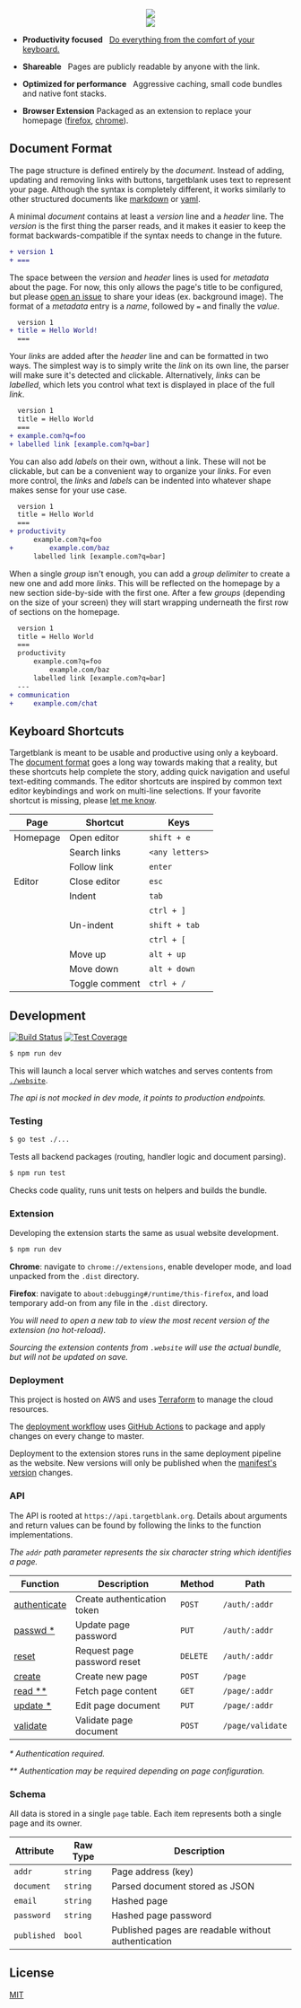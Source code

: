 <!--

TODO
- link preview content
- undo/redo with editor commands

-->

<p align="center">
    <a href="https://targetblank.org">
        <img src="https://svgsaur.us/?t=targetblank&o=b&s=26&c=332832&w=152&y=55" />
        <br>
        <img src="https://svgsaur.us/?t=organize_your_links&s=16&c=766873&w=152&y=12" />
    </a>
</p>

<!-- TODO example pages -->

- **Productivity focused** &nbsp; [Do everything from the comfort of your keyboard.](#keyboard-shortcuts)

- **Shareable** &nbsp; Pages are publicly readable by anyone with the link.

- **Optimized for performance** &nbsp; Aggressive caching, small code bundles and native font stacks.

- **Browser Extension** Packaged as an extension to replace your homepage ([firefox](https://addons.mozilla.org/en-US/firefox/addon/targetblank/), [chrome](https://chrome.google.com/webstore/detail/targetblank/oghkdhbenjnikkhobfmcfobjofapamgd)).

## Document Format

The page structure is defined entirely by the _document_. Instead of adding, updating and removing links with buttons, targetblank uses text to represent your page. Although the syntax is completely different, it works similarly to other structured documents like [markdown](https://en.wikipedia.org/wiki/Markdown) or [yaml](https://en.wikipedia.org/wiki/YAML).

A minimal _document_ contains at least a _version_ line and a _header_ line. The _version_ is the first thing the parser reads, and it makes it easier to keep the format backwards-compatible if the syntax needs to change in the future.

```diff
+ version 1
+ ===
```

The space between the _version_ and _header_ lines is used for _metadata_ about the page. For now, this only allows the page's title to be configured, but please [open an issue](https://github.com/g-harel/targetblank/issues/new) to share your ideas (ex. background image). The format of a _metadata_ entry is a _name_, followed by `=` and finally the _value_.

```diff
  version 1
+ title = Hello World!
  ===
```

Your _links_ are added after the _header_ line and can be formatted in two ways. The simplest way is to simply write the _link_ on its own line, the parser will make sure it's detected and clickable. Alternatively, _links_ can be _labelled_, which lets you control what text is displayed in place of the full _link_.

```diff
  version 1
  title = Hello World
  ===
+ example.com?q=foo
+ labelled link [example.com?q=bar]
```

You can also add _labels_ on their own, without a link. These will not be clickable, but can be a convenient way to organize your _links_. For even more control, the _links_ and _labels_ can be indented into whatever shape makes sense for your use case.

```diff
  version 1
  title = Hello World
  ===
+ productivity
      example.com?q=foo
+         example.com/baz
      labelled link [example.com?q=bar]
```

When a single _group_ isn't enough, you can add a _group delimiter_ to create a new one and add more _links_. This will be reflected on the homepage by a new section side-by-side with the first one. After a few _groups_ (depending on the size of your screen) they will start wrapping underneath the first row of sections on the homepage.

```diff
  version 1
  title = Hello World
  ===
  productivity
      example.com?q=foo
          example.com/baz
      labelled link [example.com?q=bar]
  ---
+ communication
+     example.com/chat
```

## Keyboard Shortcuts

Targetblank is meant to be usable and productive using only a keyboard. The [document format](#document-format) goes a long way towards making that a reality, but these shortcuts help complete the story, adding quick navigation and useful text-editing commands. The editor shortcuts are inspired by common text editor keybindings and work on multi-line selections. If your favorite shortcut is missing, please [let me know](https://github.com/g-harel/targetblank/issues/new).

Page     | Shortcut       | Keys
-------- | -------------- | ---------------
Homepage | Open editor    | `shift + e`
&nbsp;   | Search links   | `<any letters>`
&nbsp;   | Follow link    | `enter`
Editor   | Close editor   | `esc`
&nbsp;   | Indent         | `tab`
&nbsp;   | &nbsp;         | `ctrl + ]`
&nbsp;   | Un-indent      | `shift + tab`
&nbsp;   | &nbsp;         | `ctrl + [`
&nbsp;   | Move up        | `alt + up`
&nbsp;   | Move down      | `alt + down`
&nbsp;   | Toggle comment | `ctrl + /`

## Development

[![Build Status](https://travis-ci.org/g-harel/targetblank.svg?branch=master)](https://travis-ci.org/g-harel/targetblank)
[![Test Coverage](https://img.shields.io/codecov/c/github/g-harel/targetblank.svg)](https://codecov.io/gh/g-harel/targetblank)

```bash
$ npm run dev
```

This will launch a local server which watches and serves contents from [`./website`](./website).

_The api is not mocked in dev mode, it points to production endpoints._

### Testing

```bash
$ go test ./...
```

Tests all backend packages (routing, handler logic and document parsing).

```bash
$ npm run test
```

Checks code quality, runs unit tests on helpers and builds the bundle.

### Extension

Developing the extension starts the same as usual website development.

```bash
$ npm run dev
```

**Chrome**: navigate to `chrome://extensions`, enable developer mode, and load unpacked from the `.dist` directory.

**Firefox**: navigate to `about:debugging#/runtime/this-firefox`, and load temporary add-on from any file in the `.dist` directory.

_You will need to open a new tab to view the most recent version of the extension (no hot-reload)._

_Sourcing the extension contents from `.website` will use the actual bundle, but will not be updated on save._

### Deployment

This project is hosted on AWS and uses [Terraform](https://www.terraform.io/) to manage the cloud resources.

The [deployment workflow](./.github/main.workflow) uses [GitHub Actions](https://developer.github.com/actions/) to package and apply changes on every change to master.

Deployment to the extension stores runs in the same deployment pipeline as the website. New versions will only be published when the [manifest's version](./extension/manifest.json) changes.

### API

The API is rooted at `https://api.targetblank.org`. Details about arguments and return values can be found by following the links to the function implementations.

_The `addr` path parameter represents the six character string which identifies a page._

Function                                         | Description                 | Method   | Path
------------------------------------------------ | --------------------------- | -------- | ----------------
[authenticate](./functions/authenticate/main.go) | Create authentication token | `POST`   | `/auth/:addr`
[passwd *](./functions/passwd/main.go)            | Update page password        | `PUT`    | `/auth/:addr`
[reset](./functions/reset/main.go)               | Request page password reset | `DELETE` | `/auth/:addr`
[create](./functions/create/main.go)             | Create new page             | `POST`   | `/page`
[read **](./functions/read/main.go)                | Fetch page content          | `GET`    | `/page/:addr`
[update *](./functions/update/main.go)            | Edit page document          | `PUT`    | `/page/:addr`
[validate](./functions/validate/main.go)         | Validate page document      | `POST`   | `/page/validate`

_* Authentication required._

_** Authentication may be required depending on page configuration._

### Schema

All data is stored in a single `page` table. Each item represents both a single page and its owner.

Attribute   | Raw Type | Description
----------- | -------- | ---------------------------------------------------
`addr`      | `string` | Page address (key)
`document`  | `string` | Parsed document stored as JSON
`email`     | `string` | Hashed page
`password`  | `string` | Hashed page password
`published` | `bool`   | Published pages are readable without authentication

## License

[MIT](./LICENSE)
